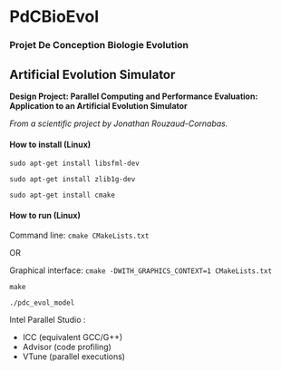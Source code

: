 # PdCBioEvol

### Projet De Conception Biologie Evolution

## Artificial Evolution Simulator

**Design Project: Parallel Computing and Performance Evaluation: Application to an Artificial Evolution Simulator**

*From a scientific project by Jonathan Rouzaud-Cornabas.*


#### How to install (Linux)

`sudo apt-get install libsfml-dev`

`sudo apt-get install zlib1g-dev`

`sudo apt-get install cmake`


#### How to run (Linux)

Command line: `cmake CMakeLists.txt`

OR

Graphical interface: `cmake -DWITH_GRAPHICS_CONTEXT=1 CMakeLists.txt`

`make`

`./pdc_evol_model`


Intel Parallel Studio :
- ICC (equivalent GCC/G++)
- Advisor (code profiling)
- VTune (parallel executions)